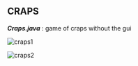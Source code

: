 CRAPS
-----

***Craps.java*** : game of craps without the gui

![craps1](https://user-images.githubusercontent.com/73845528/129922944-21902bef-25c3-47dd-ba4e-ae857bf486e2.PNG)


![craps2](https://user-images.githubusercontent.com/73845528/129922957-a9550211-5d7e-49ab-bc1d-8ed73588321e.PNG)
